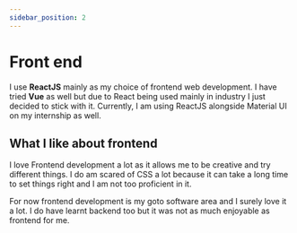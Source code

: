```yaml
---
sidebar_position: 2
---
```


# Front end

I use **ReactJS** mainly as my choice of frontend web development. I have tried **Vue** as well but due to React being used mainly in industry I just decided to stick with it. Currently, I am using ReactJS alongside Material UI on my internship as well.

## What I like about frontend

I love Frontend development a lot as it allows me to be creative and try different things. I do am scared of CSS a lot because it can take a long time to set things right and I am not too proficient in it. 

For now frontend development is my goto software area and I surely love it a lot. I do have learnt backend too but it was not as much enjoyable as frontend for me. 